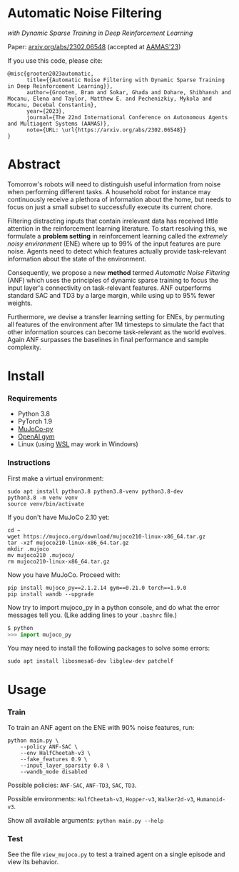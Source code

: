 # Automatic Noise Filtering 
_with Dynamic Sparse Training in Deep Reinforcement Learning_

Paper: [arxiv.org/abs/2302.06548](https://arxiv.org/abs/2302.06548) (accepted at [AAMAS'23](https://aamas2023.soton.ac.uk/))

If you use this code, please cite:
```
@misc{grooten2023automatic,
      title={{Automatic Noise Filtering with Dynamic Sparse Training in Deep Reinforcement Learning}}, 
      author={Grooten, Bram and Sokar, Ghada and Dohare, Shibhansh and Mocanu, Elena and Taylor, Matthew E. and Pechenizkiy, Mykola and Mocanu, Decebal Constantin},
      year={2023},
      journal={The 22nd International Conference on Autonomous Agents and Multiagent Systems (AAMAS)},
      note={URL: \url{https://arxiv.org/abs/2302.06548}}
}
```

# Abstract
Tomorrow's robots will need to distinguish useful information from noise when performing different tasks. 
A household robot for instance may continuously receive a plethora of information about the home, 
but needs to focus on just a small subset to successfully execute its current chore.

Filtering distracting inputs that contain irrelevant data 
has received little attention in the reinforcement learning literature. 
To start resolving this, we formulate a **problem setting** in reinforcement learning 
called the _extremely noisy environment_ (ENE) where up to 99% of the input features are pure noise.
Agents need to detect which features actually provide task-relevant information 
about the state of the environment. 

Consequently, we propose a new **method** termed _Automatic Noise Filtering_ (ANF) 
which uses the principles of dynamic sparse training to focus the input layer's connectivity 
on task-relevant features.
ANF outperforms standard SAC and TD3 by a large margin, while using up to 95% fewer weights.

Furthermore, we devise a transfer learning setting for ENEs, 
by permuting all features of the environment after 1M timesteps 
to simulate the fact that other information sources can become task-relevant as the world evolves. 
Again ANF surpasses the baselines in final performance and sample complexity. 



# Install
### Requirements
* Python 3.8
* PyTorch 1.9
* [MuJoCo-py](https://github.com/openai/mujoco-py) 
* [OpenAI gym](https://github.com/openai/gym)
* Linux (using [WSL](https://learn.microsoft.com/en-us/windows/wsl/install) may work in Windows)

### Instructions 
First make a virtual environment:
```shell
sudo apt install python3.8 python3.8-venv python3.8-dev
python3.8 -m venv venv
source venv/bin/activate
```

If you don't have MuJoCo 2.10 yet:
```shell
cd ~
wget https://mujoco.org/download/mujoco210-linux-x86_64.tar.gz
tar -xzf mujoco210-linux-x86_64.tar.gz
mkdir .mujoco
mv mujoco210 .mujoco/
rm mujoco210-linux-x86_64.tar.gz
```

Now you have MuJoCo. Proceed with:
```shell
pip install mujoco_py==2.1.2.14 gym==0.21.0 torch==1.9.0
pip install wandb --upgrade
```


Now try to import mujoco_py in a python console, 
and do what the error messages tell you. 
(Like adding lines to your `.bashrc` file.)
```python
$ python
>>> import mujoco_py
```

You may need to install the following packages to solve some errors:
```shell
sudo apt install libosmesa6-dev libglew-dev patchelf
```


# Usage

### Train
To train an ANF agent on the ENE with 90% noise features, run:
```
python main.py \
    --policy ANF-SAC \
    --env HalfCheetah-v3 \
    --fake_features 0.9 \
    --input_layer_sparsity 0.8 \
    --wandb_mode disabled
```

Possible policies: `ANF-SAC`, `ANF-TD3`, `SAC`, `TD3`.

Possible environments: `HalfCheetah-v3`, `Hopper-v3`, `Walker2d-v3`, `Humanoid-v3`.

Show all available arguments: `python main.py --help`

### Test

See the file `view_mujoco.py` to test a trained agent on a single episode and view its behavior.



